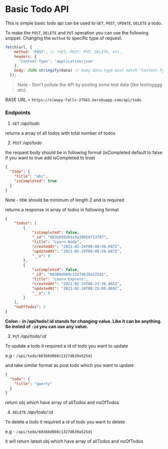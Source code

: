 # Basic Todo API

This is simple basic todo api can be used to `GET`, `POST`, `UPDATE`, `DELETE` a todo.

To make the `POST`, `DELETE` and `PUT` operation you can use the following snippet. Changing the `method` to specific type of request.

```js
fetch(url, {
    method: 'POST', // *GET, POST, PUT, DELETE, etc.
    headers: {
      'Content-Type': 'application/json'
    },
    body: JSON.stringify(data) // body data type must match "Content-Type" header
  });
```

> Note - Don't pollute the API by posting some test data (like testingggg etc).

BASE URL = `https://sleepy-falls-37563.herokuapp.com/api/todo`

### Endpoints

1. `GET` */api/todo*

returns a array of all todos with total number of todos

2. `POST` */api/todo*

the request body should be in following format (isCompleted default to false if you want to true add isCompleted to true)

```json
{
  "todo": {
    "title": "abc",
    "isCompleted": true
  }
}
```

Note - title should be minimum of length 2 and is required

returns a response in array of todos in following format

```json
{
    "todos": [
        {
            "isCompleted": false,
            "_id": "6036099201c9a39658f33787",
            "title": "Learn Node",
            "createdAt": "2021-02-24T08:08:50.687Z",
            "updatedAt": "2021-02-24T08:08:50.687Z",
            "__v": 0
        },
        {
            "isCompleted": false,
            "_id": "60360d088c1327d639a525d1",
            "title": "Learn Express",
            "createdAt": "2021-02-24T08:23:36.465Z",
            "updatedAt": "2021-02-24T08:25:09.868Z",
            "__v": 0
        }
    ],
    "noOfTodos": 2
}
```

**Colon `:` in /api/todo/:id stands for changing value. Like it can be anything. So insted of `:id` you can use any value.**

3. `PUT` */api/todo/:id*

To update a todo it required a id of todo you want to update

e.g - `/api/todo/60360d088c1327d639a525d1`

and take similar format as post todo which you want to update

```json
{
  "todo": {
    "title": "qwerty"
  }
}
```

return obj which have array of allTodos and noOfTodos

4. `DELETE` */api/todo/:id*

To delete a todo it required a id of todo you want to delete

e.g - `/api/todo/60360d088c1327d639a525d1`

it will return latest obj which have array of allTodos and noOfTodos
